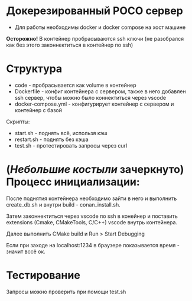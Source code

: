 # Докерезированный POCO сервер

- Для работы необходимы docker и docker compose на хост машине

**Осторожно!** В контейнер пробрасываются ssh ключи (не разобрался как без этого законнектиться в контейнер по ssh)

# Структура

- code - пробрасывается как volume в контейнер
- Dockerfile - конфиг контейнера с сервером, также в него добавлен ssh сервер, чтобы можно было коннектиться через vscode
- docker-compose.yml - конфигурирует контейнер с сервером и контейнер с базой

Скрипты:

- start.sh - поднять всё, использя кэш
- restart.sh - поднять без кэша
- test.sh - протестировать запросы через curl

# (*Небольшие костыли* зачеркнуто) Процесс инициализации:

После поднятия контейнера необходимо зайти в него и выполнить create_db.sh и внутри build - conan_install.sh.

Затем законнектиться через vscode по ssh в конейнер и поставить extensions (Cmake, CMakeTools, C/C++) vscode внутрь контейнера.

Далее выполнить CMake build и Run > Start Debugging

Если при заходе на localhost:1234 в браузере показывается время - значит вссё ок.

# Тестирование

Запросы можно проверить при помощи test.sh